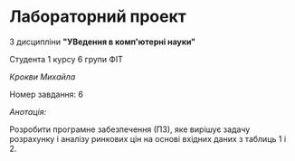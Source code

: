 # Лабораторний проект

З дисципліни **"УВедення в комп'ютерні науки"**

Студента 1 курсу 6 групи ФІТ

*Крокви Михайла*

Номер завдання: 6

*Анотація:* 

Розробити програмне забезпечення (ПЗ), яке вирішує задачу розрахунку і аналізу ринкових цін на основі
вхідних даних з таблиць 1 і 2.
